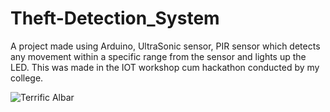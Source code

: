 # Theft-Detection_System
A project made using Arduino, UltraSonic sensor, PIR sensor which detects any movement within a specific range from the sensor and lights up the LED.
This was made in the IOT workshop cum hackathon conducted by my college. 


![Terrific Albar](https://user-images.githubusercontent.com/68785131/194621148-e265c758-c4ef-4379-9859-42564283bda3.png)
